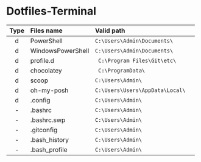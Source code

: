 # Dotfiles-Terminal

<!--
| Type      | Files name              |   Valid path                    |
| :---:     |   :----                 |   :---                          |
| d         | PowerShell              | C:\Users\Admin\Documents\       |
| d         | WindowsPowerShell       | C:\Users\Admin\Documents\       |
| d         | profile.d               | C:\Program Files\Git\etc\       |
| d         | chocolatey              | C:\ProgramData\                 |
| d         | scoop                   | C:\Users\Admin\                 |
| d         | oh-my-posh              | C:\Users\Users\AppData\Local\   |
| d         | .config                 | C:\Users\Admin\                 |
| -         | .bashrc                 | C:\Users\Admin\                 |
| -         | .bashrc.swp             | C:\Users\Admin\                 |
| -         | .gitconfig              | C:\Users\Admin\                 |
| -         | .bash_history           | C:\Users\Admin\                 |
| -         | .bash_profile           | C:\Users\Admin\                 |
-->

| Type      | Files name              |   Valid path                            |
| :---:     |   :----                 |   :---                                  |
| d         | PowerShell              | ``` C:\Users\Admin\Documents\       ``` |
| d         | WindowsPowerShell       | ``` C:\Users\Admin\Documents\       ``` |
| d         | profile.d               | ```  C:\Program Files\Git\etc\      ``` |
| d         | chocolatey              | ```  C:\ProgramData\                ``` |
| d         | scoop                   | ``` C:\Users\Admin\                 ``` |
| d         | oh-my-posh              | ``` C:\Users\Users\AppData\Local\   ``` |
| d         | .config                 | ``` C:\Users\Admin\                 ``` |
| -         | .bashrc                 | ``` C:\Users\Admin\                 ``` |
| -         | .bashrc.swp             | ``` C:\Users\Admin\                 ``` |
| -         | .gitconfig              | ``` C:\Users\Admin\                 ``` |
| -         | .bash_history           | ``` C:\Users\Admin\                 ``` |
| -         | .bash_profile           | ``` C:\Users\Admin\                 ``` | 
